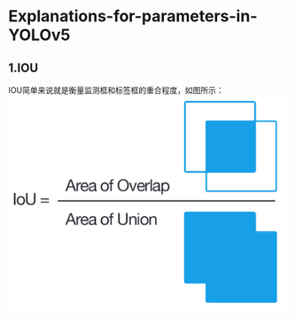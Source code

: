 # Explanations-for-parameters-in-YOLOv5

## 1.IOU
IOU简单来说就是衡量监测框和标签框的重合程度，如图所示：
![image](https://raw.githubusercontent.com/zzr2311559/Explanations-for-parameters-in-YOLOv5/master/imgfile/IOU.jpg)

